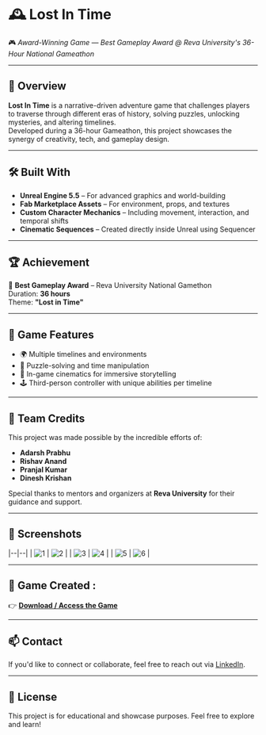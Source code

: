 # 🕰️ Lost In Time

🎮 *Award-Winning Game — Best Gameplay Award @ Reva University's 36-Hour National Gameathon*

---

## 🧩 Overview

**Lost In Time** is a narrative-driven adventure game that challenges players to traverse through different eras of history, solving puzzles, unlocking mysteries, and altering timelines.  
Developed during a 36-hour Gameathon, this project showcases the synergy of creativity, tech, and gameplay design.

---

## 🛠️ Built With

- **Unreal Engine 5.5** – For advanced graphics and world-building  
- **Fab Marketplace Assets** – For environment, props, and textures  
- **Custom Character Mechanics** – Including movement, interaction, and temporal shifts  
- **Cinematic Sequences** – Created directly inside Unreal using Sequencer

---

## 🏆 Achievement

🏅 **Best Gameplay Award** – Reva University National Gamethon  
Duration: **36 hours**  
Theme: **"Lost in Time"**

---

## 🚀 Game Features

- 🌍 Multiple timelines and environments  
- 🧠 Puzzle-solving and time manipulation  
- 🎥 In-game cinematics for immersive storytelling  
- 🕹️ Third-person controller with unique abilities per timeline

---

## 👥 Team Credits

This project was made possible by the incredible efforts of:

- **Adarsh Prabhu**  
- **Rishav Anand**  
- **Pranjal Kumar**  
- **Dinesh Krishan**

Special thanks to mentors and organizers at **Reva University** for their guidance and support.

---

## 📸 Screenshots


|--|--|
| ![1](https://github.com/user-attachments/assets/180bd089-46e6-4696-93cd-41a00e302045) | ![2](https://github.com/user-attachments/assets/7c2197cb-88c8-449b-aadc-e802dfa434ea) |
| ![3](https://github.com/user-attachments/assets/537346c1-dc9f-4d7a-b35f-7c43637b5fda) | ![4](https://github.com/user-attachments/assets/2c0ee550-e7e1-4246-a5b0-ad5065c5ab28) |
| ![5](https://github.com/user-attachments/assets/18b10410-bb28-4e1f-9f36-4bc7ea574095) | ![6](https://github.com/user-attachments/assets/159bf649-42a7-45ae-ba35-8756ca636ea3) |

---

## 🔗  Game Created :

👉 [**Download / Access the Game**](https://github.com/user-attachments/assets/e6d8b156-38de-4d75-9970-ad47fe3ba5d4)

---

## 📫 Contact

If you'd like to connect or collaborate, feel free to reach out via [LinkedIn](https://www.linkedin.com).

---

## 📄 License

This project is for educational and showcase purposes. Feel free to explore and learn!

